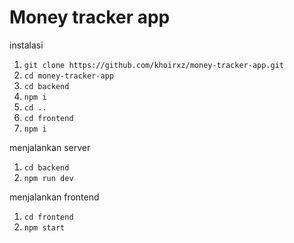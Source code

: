 # Money tracker app

instalasi

1. `git clone https://github.com/khoirxz/money-tracker-app.git`
2. `cd money-tracker-app`
3. `cd backend`
4. `npm i`
5. `cd ..`
6. `cd frontend`
7. `npm i`

menjalankan server

1. `cd backend`
2. `npm run dev`

menjalankan frontend

1. `cd frontend`
2. `npm start`
